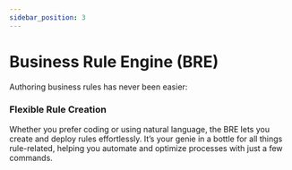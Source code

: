 ```yaml
---
sidebar_position: 3
---
```


# Business Rule Engine (BRE)

Authoring business rules has never been easier:

### Flexible Rule Creation

Whether you prefer coding or using natural language, the BRE lets you create and deploy rules effortlessly. It’s your genie in a bottle for all things rule-related, helping you automate and optimize processes with just a few commands.